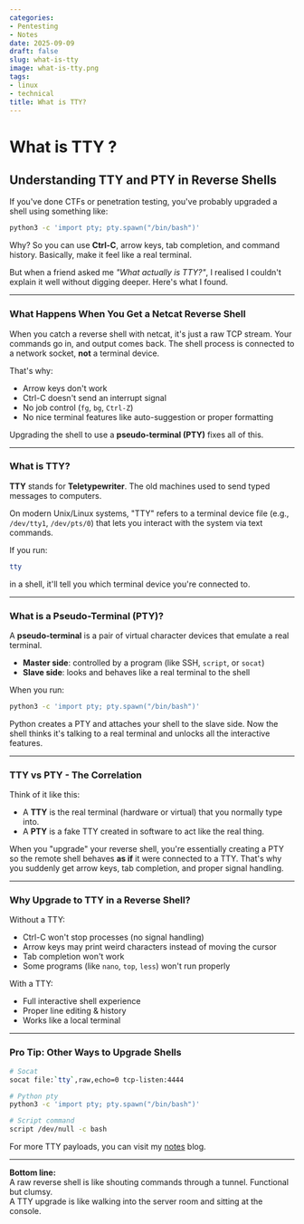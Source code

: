 ```yaml
---
categories:
- Pentesting
- Notes
date: 2025-09-09
draft: false
slug: what-is-tty
image: what-is-tty.png
tags:
- linux
- technical
title: What is TTY?
---
```


# What is TTY ?

## Understanding TTY and PTY in Reverse Shells

If you've done CTFs or penetration testing, you've probably upgraded a
shell using something like:

``` bash
python3 -c 'import pty; pty.spawn("/bin/bash")'
```

Why? So you can use **Ctrl-C**, arrow keys, tab completion, and command
history. Basically, make it feel like a real terminal.

But when a friend asked me *"What actually is TTY?"*, I realised I
couldn't explain it well without digging deeper. Here's what I found.

------------------------------------------------------------------------

### What Happens When You Get a Netcat Reverse Shell

When you catch a reverse shell with netcat, it's just a raw TCP stream.
Your commands go in, and output comes back. The shell process is
connected to a network socket, **not** a terminal device.

That's why:

-   Arrow keys don't work
-   Ctrl-C doesn't send an interrupt signal
-   No job control (`fg`, `bg`, `Ctrl-Z`)
-   No nice terminal features like auto-suggestion or proper formatting

Upgrading the shell to use a **pseudo-terminal (PTY)** fixes all of
this.

------------------------------------------------------------------------

### What is TTY?

**TTY** stands for **Teletypewriter**. The old machines used to send
typed messages to computers.

On modern Unix/Linux systems, "TTY" refers to a terminal device file
(e.g., `/dev/tty1`, `/dev/pts/0`) that lets you interact with the system
via text commands.

If you run:

``` bash
tty
```

in a shell, it'll tell you which terminal device you're connected to.

------------------------------------------------------------------------

### What is a Pseudo-Terminal (PTY)?

A **pseudo-terminal** is a pair of virtual character devices that
emulate a real terminal.

-   **Master side**: controlled by a program (like SSH, `script`, or
    `socat`)
-   **Slave side**: looks and behaves like a real terminal to the shell

When you run:

``` bash
python3 -c 'import pty; pty.spawn("/bin/bash")'
```

Python creates a PTY and attaches your shell to the slave side. Now the
shell thinks it's talking to a real terminal and unlocks all the
interactive features.

------------------------------------------------------------------------

### TTY vs PTY - The Correlation

Think of it like this:

-   A **TTY** is the real terminal (hardware or virtual) that you
    normally type into.
-   A **PTY** is a fake TTY created in software to act like the real
    thing.

When you "upgrade" your reverse shell, you're essentially creating a PTY
so the remote shell behaves **as if** it were connected to a TTY. That's
why you suddenly get arrow keys, tab completion, and proper signal
handling.

------------------------------------------------------------------------

### Why Upgrade to TTY in a Reverse Shell?

Without a TTY:

-   Ctrl-C won't stop processes (no signal handling)
-   Arrow keys may print weird characters instead of moving the cursor
-   Tab completion won't work
-   Some programs (like `nano`, `top`, `less`) won't run properly

With a TTY:

-   Full interactive shell experience
-   Proper line editing & history
-   Works like a local terminal

------------------------------------------------------------------------

### Pro Tip: Other Ways to Upgrade Shells

``` bash
# Socat
socat file:`tty`,raw,echo=0 tcp-listen:4444  

# Python pty
python3 -c 'import pty; pty.spawn("/bin/bash")'  

# Script command
script /dev/null -c bash
```

For more TTY payloads, you can visit my
[notes](https://0xyur3i.gitbook.io/notes/linux/upgrading-to-fully-interactive-tty-shells)
blog.

------------------------------------------------------------------------

**Bottom line:**\
A raw reverse shell is like shouting commands through a tunnel.
Functional but clumsy.\
A TTY upgrade is like walking into the server room and sitting at the
console.
